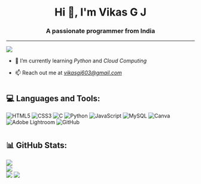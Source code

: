 <h1 align="center">Hi 👋, I'm Vikas G J</h1>
<h3 align="center">A passionate programmer from India</h3>

---
[![](https://visitcount.itsvg.in/api?id=Chandan-dr&icon=0&color=0)](https://visitcount.itsvg.in)

- 🌱 I’m currently learning *Python* and *Cloud Computing*

- 📫 Reach out me at *vikasgj603@gmail.com*
# <h2>💻 Languages and Tools:</h2>
![HTML5](https://img.shields.io/badge/html5-%23E34F26.svg?style=flat&logo=html5&logoColor=white) ![CSS3](https://img.shields.io/badge/css3-%231572B6.svg?style=flat&logo=css3&logoColor=white) ![C](https://img.shields.io/badge/c-%2300599C.svg?style=flat&logo=c&logoColor=white) ![Python](https://img.shields.io/badge/python-3670A0?style=flat&logo=python&logoColor=ffdd54) ![JavaScript](https://img.shields.io/badge/javascript-%23323330.svg?style=flat&logo=javascript&logoColor=%23F7DF1E) ![MySQL](https://img.shields.io/badge/mysql-4479A1.svg?style=flat&logo=mysql&logoColor=white) ![Canva](https://img.shields.io/badge/Canva-%2300C4CC.svg?style=flat&logo=Canva&logoColor=white) ![Adobe Lightroom](https://img.shields.io/badge/Adobe%20Lightroom-31A8FF.svg?style=flat&logo=Adobe%20Lightroom&logoColor=white) ![GitHub](https://img.shields.io/badge/github-%23121011.svg?style=flat&logo=github&logoColor=white)
# <h2>📊 GitHub Stats:</h2>
![](https://github-readme-stats.vercel.app/api?username=vikasgj&theme=default_repocard&hide_border=false&include_all_commits=false&count_private=false)<br/>
![](https://github-readme-streak-stats.herokuapp.com/?user=vikasgj&theme=default_repocard&hide_border=false)<br/>
![](https://github-readme-stats.vercel.app/api/top-langs/?username=vikasgj&theme=default_repocard&hide_border=false&include_all_commits=false&count_private=false&layout=compact)
![](https://github-readme-stats.vercel.app/api?username=vikasgj&show_icons=true&include_all_commits=true&count_private=true&theme=default_repocard&hide_border=false&custom_title=Total%20Contributions)



